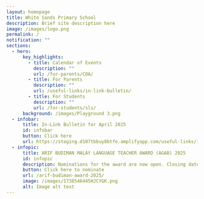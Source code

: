 ```yaml
---
layout: homepage
title: White Sands Primary School
description: Brief site description here
image: /images/logo.png
permalink: /
notification: ""
sections:
  - hero:
      key_highlights:
        - title: Calendar of Events
          description: ""
          url: /for-parents/COA/
        - title: For Parents
          description: ""
          url: /useful-links/in-link-bulletin/
        - title: For Students
          description: ""
          url: /for-students/sls/
      background: /images/Playground 3.png
  - infobar:
      title: In-Link Bulletin for April 2025
      id: infobar
      button: Click here
      url: https://staging.d107tbbuy8btfe.amplifyapp.com/useful-links/in-link-bulletin/
  - infopic:
      title: ARIF BUDIMAN MALAY LANGUAGE TEACHER AWARD (AGAB) 2025
      id: infopic
      description: Nominations for the award are now open. Closing date is 4 April 2025.
      button: Click here to nominate
      url: /arif-budiman-award-2025/
      image: /images/1738546445HJCYGK.png
      alt: Image alt text
---
```

